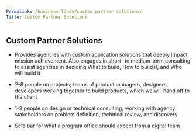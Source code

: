 ```yaml
---
Permalink: /business-lines/custom partner solutions/
Title: Custom Partner Solutions 
---
```

## Custom Partner Solutions 

- Provides agencies with custom application solutions that deeply impact mission achievement. Also engages in short- to medium-term consulting to assist agencies in deciding What to build, How to build it, and Who will build it

- 2-8 people on projects; teams of product managers, designers, developers working together to build products, which we will hand off to the client 

- 1-3 people on design or technical consulting; working with agency stakeholders on problem definition, technical review, and discovery

- Sets bar for what a program office should expect from a digital team
